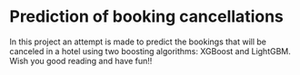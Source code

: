 # Prediction of booking cancellations

Ιn this project an attempt is made to predict the bookings that will be canceled in a hotel using two boosting algorithms: XGBoost and LightGBM. Wish you good reading and have fun!!
